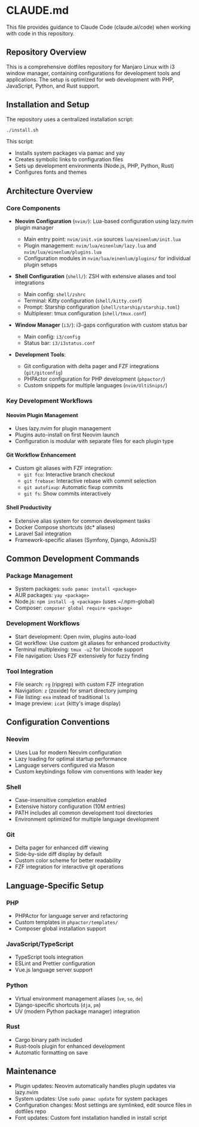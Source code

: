 # CLAUDE.md

This file provides guidance to Claude Code (claude.ai/code) when working with code in this repository.

## Repository Overview

This is a comprehensive dotfiles repository for Manjaro Linux with i3 window manager, containing configurations for development tools and applications. The setup is optimized for web development with PHP, JavaScript, Python, and Rust support.

## Installation and Setup

The repository uses a centralized installation script:
```bash
./install.sh
```

This script:
- Installs system packages via pamac and yay
- Creates symbolic links to configuration files
- Sets up development environments (Node.js, PHP, Python, Rust)
- Configures fonts and themes

## Architecture Overview

### Core Components

- **Neovim Configuration** (`nvim/`): Lua-based configuration using lazy.nvim plugin manager
  - Main entry point: `nvim/init.vim` sources `lua/einenlum/init.lua`
  - Plugin management: `nvim/lua/einenlum/lazy.lua` and `nvim/lua/einenlum/plugins.lua`
  - Configuration modules in `nvim/lua/einenlum/plugins/` for individual plugin setups

- **Shell Configuration** (`shell/`): ZSH with extensive aliases and tool integrations
  - Main config: `shell/zshrc`
  - Terminal: Kitty configuration (`shell/kitty.conf`)
  - Prompt: Starship configuration (`shell/starship/starship.toml`)
  - Multiplexer: tmux configuration (`shell/tmux.conf`)

- **Window Manager** (`i3/`): i3-gaps configuration with custom status bar
  - Main config: `i3/config`
  - Status bar: `i3/i3status.conf`

- **Development Tools**:
  - Git configuration with delta pager and FZF integrations (`git/gitconfig`)
  - PHPActor configuration for PHP development (`phpactor/`)
  - Custom snippets for multiple languages (`nvim/UltiSnips/`)

### Key Development Workflows

#### Neovim Plugin Management
- Uses lazy.nvim for plugin management
- Plugins auto-install on first Neovim launch
- Configuration is modular with separate files for each plugin type

#### Git Workflow Enhancement
- Custom git aliases with FZF integration:
  - `git fco`: Interactive branch checkout
  - `git frebase`: Interactive rebase with commit selection
  - `git autofixup`: Automatic fixup commits
  - `git fs`: Show commits interactively

#### Shell Productivity
- Extensive alias system for common development tasks
- Docker Compose shortcuts (dc* aliases)
- Laravel Sail integration
- Framework-specific aliases (Symfony, Django, AdonisJS)

## Common Development Commands

### Package Management
- System packages: `sudo pamac install <package>`
- AUR packages: `yay <package>`
- Node.js: `npm install -g <package>` (uses ~/.npm-global)
- Composer: `composer global require <package>`

### Development Workflows
- Start development: Open nvim, plugins auto-load
- Git workflow: Use custom git aliases for enhanced productivity
- Terminal multiplexing: `tmux -u2` for Unicode support
- File navigation: Uses FZF extensively for fuzzy finding

### Tool Integration
- File search: `rg` (ripgrep) with custom FZF integration
- Navigation: `z` (zoxide) for smart directory jumping
- File listing: `exa` instead of traditional `ls`
- Image preview: `icat` (kitty's image display)

## Configuration Conventions

### Neovim
- Uses Lua for modern Neovim configuration
- Lazy loading for optimal startup performance
- Language servers configured via Mason
- Custom keybindings follow vim conventions with leader key

### Shell
- Case-insensitive completion enabled
- Extensive history configuration (10M entries)
- PATH includes all common development tool directories
- Environment optimized for multiple language development

### Git
- Delta pager for enhanced diff viewing
- Side-by-side diff display by default
- Custom color scheme for better readability
- FZF integration for interactive git operations

## Language-Specific Setup

### PHP
- PHPActor for language server and refactoring
- Custom templates in `phpactor/templates/`
- Composer global installation support

### JavaScript/TypeScript
- TypeScript tools integration
- ESLint and Prettier configuration
- Vue.js language server support

### Python
- Virtual environment management aliases (`ve`, `so`, `de`)
- Django-specific shortcuts (`dja`, `pm`)
- UV (modern Python package manager) integration

### Rust
- Cargo binary path included
- Rust-tools plugin for enhanced development
- Automatic formatting on save

## Maintenance

- Plugin updates: Neovim automatically handles plugin updates via lazy.nvim
- System updates: Use `sudo pamac update` for system packages
- Configuration changes: Most settings are symlinked, edit source files in dotfiles repo
- Font updates: Custom font installation handled in install script